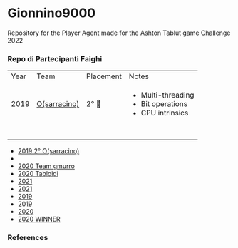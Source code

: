 # Gionnino9000
Repository for the Player Agent made for the Ashton Tablut game Challenge 2022


### Repo di Partecipanti Faighi
<table>
  <tr>
    <td>Year</td>
    <td>Team</td>
    <td>Placement</td>
    <td>Notes</td>
  </tr>
  <tr>
    <td>2019</td>
    <td><a href="https://github.com/federico-terzi/osarracino">O(sarracino)</a></td>
    <td>2° 🥈</td>
    <td>
      <ul>
        <li>Multi-threading</li>
        <li>Bit operations</li>
        <li>CPU intrinsics</li>
      </ul>
    </td>
  </tr>
  <tr>
    <td></td>
    <td></td>
    <td></td>
    <td></td>
  </tr>
  <tr>
    <td></td>
    <td></td>
    <td></td>
    <td></td>
  </tr>
  <tr>
    <td></td>
    <td></td>
    <td></td>
    <td></td>
  </tr>
  <tr>
    <td></td>
    <td></td>
    <td></td>
    <td></td>
  </tr>
  <tr>
    <td></td>
    <td></td>
    <td></td>
    <td></td>
  </tr>
</table>

<!--
  🥇 🥈 🥉 
  <tr>
    <td></td>
    <td></td>
    <td></td>
    <td></td>
  </tr>
-->

- [2019 2° O(sarracino)](https://github.com/federico-terzi/osarracino)
- [](https://github.com/AlessandroPomponio/B2P-Penicilin-Tablut-AI)
- [2020 Team gmurro]()
- [2020 Tabloidi](https://github.com/FedeSpu/TablutCompetition)
- [2021 ](https://github.com/mazzo98/Tablut)
- [2021 ](https://github.com/alessandrostockman/almarima-tablut)
- [2019 ](https://github.com/EleMisi/TablutAI)
- [2019 ](https://github.com/LorenzoPiazza/Tabroot)
- [2020 ](https://github.com/AlexRossi6/Tablut-MinMax-AI)
- [2020 WINNER](https://github.com/lorenzo-bonetti/TablutAI)

### References
